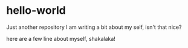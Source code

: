 # hello-world
Just another repository
I am writing a bit about my self, isn't that nice? 

here are a few line about myself, shakalaka!


